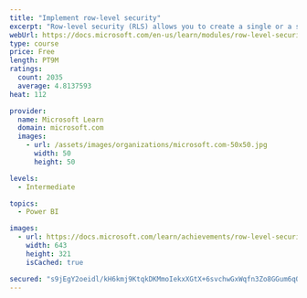 ```yaml
---
title: "Implement row-level security"
excerpt: "Row-level security (RLS) allows you to create a single or a set of reports that targets data for a specific user. In this module, you will learn how to implement RLS by using either a static or dynamic method and how Microsoft Power BI simplifies testing RLS in Power BI Desktop and Power BI service."
webUrl: https://docs.microsoft.com/en-us/learn/modules/row-level-security-power-bi/
type: course
price: Free
length: PT9M
ratings:
  count: 2035
  average: 4.8137593
heat: 112

provider:
  name: Microsoft Learn
  domain: microsoft.com
  images:
    - url: /assets/images/organizations/microsoft.com-50x50.jpg
      width: 50
      height: 50

levels:
  - Intermediate

topics:
  - Power BI

images:
  - url: https://docs.microsoft.com/learn/achievements/row-level-security-power-bi-social.png
    width: 643
    height: 321
    isCached: true

secured: "s9jEgY2oeidl/kH6kmj9KtqkDKMmoIekxXGtX+6svchwGxWqfn3Zo8GGum6qQoDZvE6pyDEQlq5Sw5yt1E3/ockfPfZqnhxAMVIlMe86iBeq6DQhO8RXTIM5k4lEt1dDxhU2EieDWWMEOv/NoiKzLaAl296UtKqhxrlVP71XEe5M4G/Q9cyW8WeeNlUtXTnQ3Fc6irgWAv5/eFUQwzz3dY2CTJnGxbo8/YfDDCGnZo/2S6x7nimBL2AI785/fZI+PZ1DFNsHBCFkngTyqfPqTQmvp5eAE3PWNgOpbDQKD9irZK43EYyHn2j4AK7Dy+Apw3IfFro4tIE1H0rjG8TfUkisi8jXU5bHl433CFljSTe6wGFCPYiw+y+Ohmnhc4BWc+xNPOT1EHrJUsDXz6FV9esyK5bpxjG4A7Ng6+40dec=;HzgxkkVIHhBBo0XmnvhRQg=="
---
```


